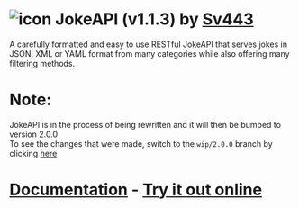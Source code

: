 # ![icon](https://sv443.net/cdn/jokeapi/icon_tiny.png) JokeAPI (v1.1.3) by [Sv443](https://sv443.net/)
A carefully formatted and easy to use RESTful JokeAPI that serves jokes in JSON, XML or YAML format from many categories while also offering many filtering methods.

# Note:
JokeAPI is in the process of being rewritten and it will then be bumped to version 2.0.0  
To see the changes that were made, switch to the `wip/2.0.0` branch by clicking [here](https://github.com/Sv443/JokeAPI/tree/wip/2.0.0)

# [Documentation](https://sv443.net/jokeapi) - [Try it out online](https://sv443.net/jokeapi#try-it)
